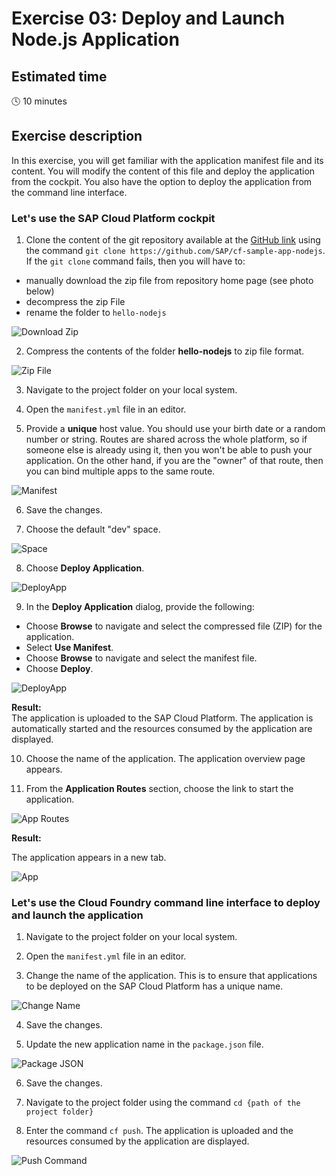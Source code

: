 # Exercise 03: Deploy and Launch Node.js Application

## Estimated time

:clock4: 10 minutes

## Exercise description

In this exercise, you will get familiar with the application manifest file and its content. You will modify the content of this file and deploy the application from the cockpit. You also have the option to deploy the application from the command line interface.

### Let's use the SAP Cloud Platform cockpit

1. Clone the content of the git repository available at the [GitHub link](https://github.com/SAP/cf-sample-app-nodejs) using the command `git clone https://github.com/SAP/cf-sample-app-nodejs`. If the `git clone` command fails, then you will have to:
  - manually download the zip file from repository home page (see photo below)
  - decompress the zip File
  - rename the folder to `hello-nodejs`

![Download Zip](/img/zip_dl.png?raw=true)

2. Compress the contents of the folder **hello-nodejs** to zip file format.

![Zip File](/img/zip_file.png?raw=true)

3. Navigate to the project folder on your local system.

4. Open the `manifest.yml` file in an editor.

5. Provide a **unique** host value. You should use your birth date or a random number or string. Routes are shared across the whole platform, so if someone else is already using it, then you won't be able to push your application. On the other hand, if you are the "owner" of that route, then you can bind multiple apps to the same route.

![Manifest](/img/manifest_host.png?raw=true)

6. Save the changes.

7. Choose the default "dev" space.

![Space](/img/space.png?raw=true)

8. Choose **Deploy Application**.

![DeployApp](/img/deploy_app.png?raw=true)

9. In the **Deploy Application** dialog, provide the following:

 + Choose **Browse** to navigate and select the compressed file (ZIP) for the application.
 + Select **Use Manifest**.
 + Choose **Browse** to navigate and select the manifest file.
 + Choose **Deploy**.

 ![DeployApp](/img/dep_app.png?raw=true)

**Result:**<br>
The application is uploaded to the SAP Cloud Platform. The application is automatically started and the resources consumed by the application are displayed.

10. Choose the name of the application. The application overview page appears.

11. From the **Application Routes** section, choose the link to start the application.

![App Routes](/img/app_routes_section.png?raw=true)

 **Result:**

The application appears in a new tab.

![App](/img/app.png?raw=true)

### Let's use the Cloud Foundry command line interface to deploy and launch the application

1. Navigate to the project folder on your local system.

2. Open the `manifest.yml` file in an editor.

3. Change the name of the application. This is to ensure that applications to be deployed on the SAP Cloud Platform has a unique name.

![Change Name](/img/change_app_name_mani.png?raw=true)

4. Save the changes.

5. Update the new application name in the `package.json` file.

![Package JSON](/img/pack_json_name_chg.png?raw=true)

6. Save the changes.

7. Navigate to the project folder using the command `cd {path of the project folder}`

8. Enter the command `cf push`. The application is uploaded and the resources consumed by the application are displayed.

![Push Command](/img/app_started.png?raw=true)

